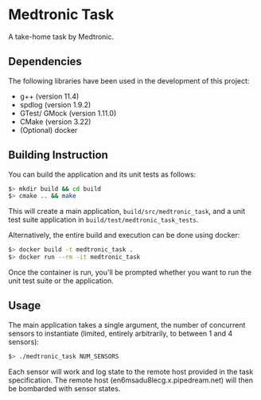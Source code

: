 Medtronic Task
==============
A take-home task by Medtronic.

Dependencies
------------
The following libraries have been used in the development of this project:
- g++ (version 11.4)
- spdlog (version 1.9.2)
- GTest/ GMock (version 1.11.0)
- CMake (version 3.22)
- (Optional) docker

Building Instruction
--------------------
You can build the application and its unit tests as follows:

```bash
$> mkdir build && cd build
$> cmake .. && make
```

This will create a main application, `build/src/medtronic_task`, and a unit test suite
application in `build/test/medtronic_task_tests`.

Alternatively, the entire build and execution can be done using docker:

```bash
$> docker build -t medtronic_task .
$> docker run --rm -it medtronic_task
```

Once the container is run, you'll be prompted whether you want to run the unit test
suite or the application.

Usage
-----
The main application takes a single argument, the number of concurrent sensors to
instantiate (limited, entirely arbitrarily, to between 1 and 4 sensors):

```bash
$> ./medtronic_task NUM_SENSORS
```

Each sensor will work and log state to the remote host provided in the task specification.
The remote host (en6msadu8lecg.x.pipedream.net) will then be bombarded with sensor states.